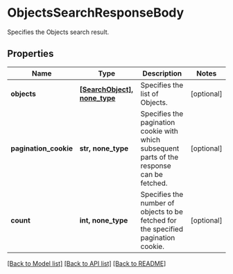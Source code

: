 # ObjectsSearchResponseBody

Specifies the Objects search result.

## Properties
Name | Type | Description | Notes
------------ | ------------- | ------------- | -------------
**objects** | [**[SearchObject], none_type**](SearchObject.md) | Specifies the list of Objects. | [optional] 
**pagination_cookie** | **str, none_type** | Specifies the pagination cookie with which subsequent parts of the response can be fetched. | [optional] 
**count** | **int, none_type** | Specifies the number of objects to be fetched for the specified pagination cookie. | [optional] 

[[Back to Model list]](../README.md#documentation-for-models) [[Back to API list]](../README.md#documentation-for-api-endpoints) [[Back to README]](../README.md)


